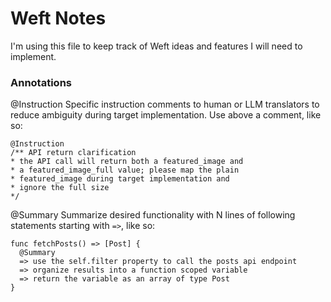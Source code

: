 # Weft Notes

I'm using this file to keep track of Weft ideas and features I will need to implement.

### Annotations

@Instruction
Specific instruction comments to human or LLM translators to reduce ambiguity during target implementation. Use above a comment, like so: 
```weft
@Instruction
/** API return clarification
* the API call will return both a featured_image and
* a featured_image_full value; please map the plain
* featured_image during target implementation and
* ignore the full size
*/
```

@Summary
Summarize desired functionality with N lines of following statements starting with `=>`, like so:
```weft
func fetchPosts() => [Post] {
  @Summary
  => use the self.filter property to call the posts api endpoint
  => organize results into a function scoped variable
  => return the variable as an array of type Post
}
```